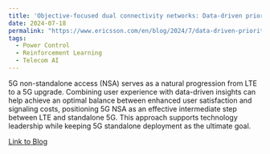 ```yaml
---
title: 'Objective-focused dual connectivity networks: Data-driven prioritization of 5G NSA frequency bands'
date: 2024-07-18
permalink: "https://www.ericsson.com/en/blog/2024/7/data-driven-prioritization-of-5g-nsa-bands"
tags:
  - Power Control
  - Reinforcement Learning
  - Telecom AI
---
```


5G non-standalone access (NSA) serves as a natural progression from LTE to a 5G upgrade. Combining user experience with data-driven insights can help achieve an optimal balance between enhanced user satisfaction and signaling costs, positioning 5G NSA as an effective intermediate step between LTE and standalone 5G. This approach supports technology leadership while keeping 5G standalone deployment as the ultimate goal. 

[Link to Blog](https://www.ericsson.com/en/blog/2024/7/data-driven-prioritization-of-5g-nsa-bands)